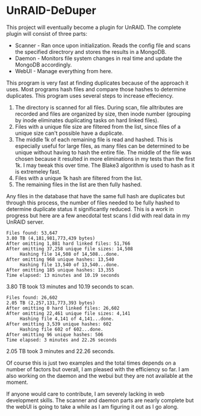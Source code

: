# UnRAID-DeDuper
This project will eventually become a plugin for UnRAID. The complete plugin will consist of three parts:
* Scanner - Ran once upon initialization. Reads the config file and scans the specified directrory and stores the results in a MongoDB.
* Daemon - Monitors file system changes in real time and update the MongoDB accordingly.
* WebUI - Manage everything from here.

This program is very fast at finding duplicates because of the approach it uses. Most programs hash files and compare those hashes to determine duplicates. This program uses several steps to increase effeciency.

1. The directory is scanned for all files. During scan, file alltributes are recorded and files are organized by size, then inode number (grouping by inode eliminates duplicating tasks on hard linked files).
2. Files with a unique file size are filtered from the list, since files of a unique size can't possible have a duplicate.
3. The middle 1k of each remaining file is read and hashed. This is especially useful for large files, as many files can be determined to be unique without having to hash the entire file. The middle of the file was chosen because it resulted in more eliminations in my tests than the first 1k. I may tweak this over time. The Blake3 algorithm is used to hash as it is extremeley fast.
4. Files with a unique 1k hash are filtered from the list.
5. The remaining files in the list are then fully hashed.

Any files in the database that have the same full hash are duplicates but through this process, the number of files needed to be fully hashed to determine duplicate status it significantly reduced. This is a work in progress but here are a few anecdotal test scans I did with real data in my UnRAID server.

```
Files found: 53,647
3.80 TB (4,181,981,773,439 bytes)
After omitting 1,881 hard linked files: 51,766
After omitting 37,258 unique file sizes: 14,508
     Hashing file 14,508 of 14,508...done.
After omitting 968 unique hashes: 13,540
     Hashing file 13,540 of 13,540...done.
After omitting 185 unique hashes: 13,355
Time elapsed: 13 minutes and 10.19 seconds
```
3.80 TB took 13 minutes and 10.19 seconds to scan.

```
Files found: 26,602
2.05 TB (2,257,131,773,393 bytes)
After omitting 0 hard linked files: 26,602
After omitting 22,461 unique file sizes: 4,141
     Hashing file 4,141 of 4,141...done.
After omitting 3,539 unique hashes: 602
     Hashing file 602 of 602...done.
After omitting 96 unique hashes: 506
Time elapsed: 3 minutes and 22.26 seconds
```
2.05 TB took 3 minutes and 22.26 seconds.

Of course this is just two examples and the total times depends on a number of factors but overall, I am pleased with the efficiency so far. I am also working on the daemon and the webui but they are not available at the moment.

If anyone would care to contribute, I am severely lacking in web development skills. The scanner and daemon parts are nearly complete but the webUI is going to take a while as I am figuring it out as I go along.

